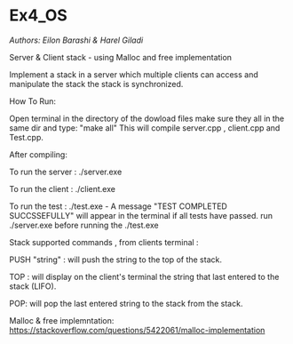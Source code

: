 # Ex4_OS


*Authors: Eilon Barashi & Harel Giladi*


Server & Client stack - using Malloc and free implementation

Implement a stack in a server which multiple clients can access and manipulate the stack the stack is synchronized.

How To Run:

Open terminal in the directory of the dowload files make sure they all in the same dir and type: "make all" This will compile server.cpp , client.cpp and Test.cpp.

After compiling:

To run the server : ./server.exe

To run the client : ./client.exe

To run the test : ./test.exe - A message "TEST COMPLETED SUCCSSEFULLY" will appear in the terminal if all tests have passed.
run ./server.exe before running the ./test.exe

Stack supported commands , from clients terminal :

PUSH "string" : will push the string to the top of the stack.

TOP : will display on the client's terminal the string that last entered to the stack (LIFO).

POP: will pop the last entered string to the stack from the stack.


Malloc & free implemntation: https://stackoverflow.com/questions/5422061/malloc-implementation